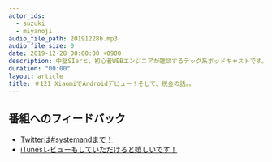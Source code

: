 ```yaml
---
actor_ids:
  - suzuki
  - miyanoji
audio_file_path: 20191228b.mp3
audio_file_size: 0
date: 2019-12-28 00:00:00 +0900
description: 中堅SIerと、初心者WEBエンジニアが雑談するテック系ポッドキャストです。
duration: "00:00"
layout: article
title: ＃121 XiaomiでAndroidデビュー！そして、税金の話。。
---
```

## 番組へのフィードバック
* [Twitterは#systemandまで！](https://twitter.com/search?q=%23systemand)
* [iTunesレビューもしていただけると嬉しいです！](https://itunes.apple.com/jp/podcast/systemand-online/id1205168408?mt=2)


